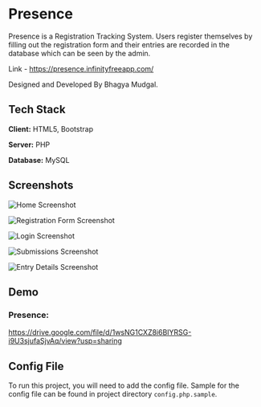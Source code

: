 
# Presence

Presence is a Registration Tracking System. Users register themselves by filling out the registration form and their entries are recorded in the database which can be seen by the admin. 

Link - https://presence.infinityfreeapp.com/

Designed and Developed By Bhagya Mudgal.


## Tech Stack

**Client:** HTML5, Bootstrap

**Server:** PHP

**Database:** MySQL

  
## Screenshots

![Home Screenshot](https://i.imgur.com/kXtdW42.jpg)

![Registration Form Screenshot](https://i.imgur.com/WEg4q3h.jpg)

![Login Screenshot](https://i.imgur.com/AwjgYbs.jpg)

![Submissions Screenshot](https://i.imgur.com/Bb110If.jpg)

![Entry Details Screenshot](https://i.imgur.com/2Bk2wZi.jpg)












  
## Demo

### Presence:
https://drive.google.com/file/d/1wsNG1CXZ8i6BIYRSG-i9U3sjufaSjvAq/view?usp=sharing




  
## Config File

To run this project, you will need to add the config file. Sample for the config file can be found in project directory `config.php.sample`.

  
